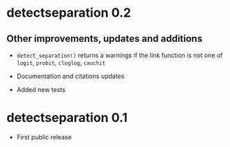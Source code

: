# detectseparation 0.2

## Other improvements, updates and additions

* `detect_separation()` returns a warnings if the link function is not
  one of `logit`, `probit`, `cloglog`, `cauchit`
  
* Documentation and citations updates

* Added new tests

# detectseparation 0.1

* First public release
